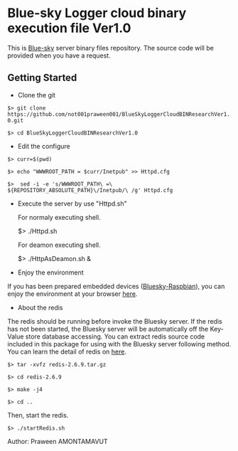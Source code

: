 Blue-sky Logger cloud binary execution file Ver1.0
===================================================
This is [Blue-sky](http://www.bluesky-cps.org) server binary files repository. The source code will be provided when you have a request.

Getting Started
---------------
- Clone the git

 `$> git clone https://github.com/not001praween001/BlueSkyLoggerCloudBINResearchVer1.0.git`

 `$> cd BlueSkyLoggerCloudBINResearchVer1.0`
 
- Edit the configure

 `$> curr=$(pwd)`
 
 `$> echo "WWWROOT_PATH = $curr/Inetpub" >> Httpd.cfg`
 
 `$>  sed -i -e 's/WWWROOT_PATH\ =\ ${REPOSITORY_ABSOLUTE_PATH}\/Inetpub/\ /g' Httpd.cfg`
  
- Execute the server by use "Httpd.sh"

  For normaly executing shell.
	
	$> ./Httpd.sh

  For deamon executing shell.
	
	$> ./HttpAsDeamon.sh &
	
- Enjoy the environment

If you has been prepared embedded devices ([Bluesky-Raspbian](https://github.com/not001praween001/Raspberry-Pi-CPS-SN-trial)), you can enjoy the environment at your browser [here](http://127.0.0.1:8189).

- About the redis

The redis should be running before invoke the Bluesky server. If the redis has not been started, the Bluesky server will be automatically off the Key-Value store database accessing. You can extract redis source code included in this package for using with the Bluesky server following method. You can learn the detail of redis on [here](http://redis.io/). 

	$> tar -xvfz redis-2.6.9.tar.gz
	
	$> cd redis-2.6.9
	
	$> make -j4
	
	$> cd ..

Then, start the redis.
	
	$> ./startRedis.sh

Author: Praween AMONTAMAVUT

